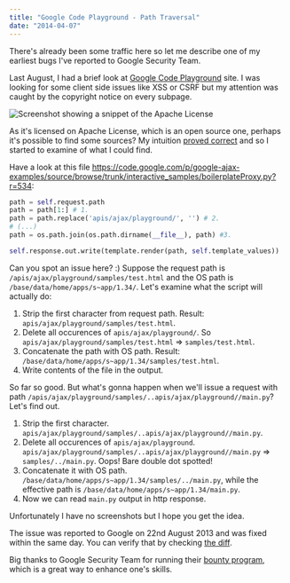 ```yaml
---
title: "Google Code Playground - Path Traversal"
date: "2014-04-07"
---
```


There's already been some traffic here so let me describe one of my earliest bugs I've reported to Google Security Team.

Last August, I had a brief look at [Google Code Playground](https://code.google.com/apis/ajax/playground/) site. I was looking for some client side issues like XSS or CSRF but my attention was caught by the copyright notice on every subpage.

![Screenshot showing a snippet of the Apache License](/screen1.png)

As it's licensed on Apache License, which is an open source one, perhaps it's possible to find some sources? My intuition [proved correct](https://code.google.com/p/google-ajax-examples/source/browse/trunk/interactive_samples/boilerplateProxy.py?r=534) and so I started to examine of what I could find.

Have a look at this file https://code.google.com/p/google-ajax-examples/source/browse/trunk/interactive_samples/boilerplateProxy.py?r=534:

```python
path = self.request.path
path = path[1:] # 1.
path = path.replace('apis/ajax/playground/', '') # 2.
# (...)
path = os.path.join(os.path.dirname(__file__), path) #3.

self.response.out.write(template.render(path, self.template_values))
```

Can you spot an issue here? :) Suppose the request path is `/apis/ajax/playground/samples/test.html` and the OS path is `/base/data/home/apps/s~app/1.34/`. Let's examine what the script will actually do:

1. Strip the first character from request path. Result: `apis/ajax/playground/samples/test.html`.
2. Delete all occurences of `apis/ajax/playground/`. So `apis/ajax/playground/samples/test.html` => `samples/test.html`.
3. Concatenate the path with OS path. Result: `/base/data/home/apps/s~app/1.34/samples/test.html`.
4. Write contents of the file in the output.

So far so good. But what's gonna happen when we'll issue a request with path `/apis/ajax/playground/samples/..apis/ajax/playground//main.py`? Let's find out.

1. Strip the first character. `apis/ajax/playground/samples/..apis/ajax/playground//main.py`.
2. Delete all occurences of `apis/ajax/playground`. `apis/ajax/playground/samples/..apis/ajax/playground//main.py` => `samples/../main.py`. Oops! Bare double dot spotted!
3. Concatenate it with OS path. `/base/data/home/apps/s~app/1.34/samples/../main.py`, while the effective path is `/base/data/home/apps/s~app/1.34/main.py`.
4. Now we can read `main.py` output in http response.

Unfortunately I have no screenshots but I hope you get the idea.

The issue was reported to Google on 22nd August 2013 and was fixed within the same day. You can verify that by checking [the diff](https://code.google.com/p/google-ajax-examples/source/diff?spec=svn572&r=572&format=side&path=/trunk/interactive_samples/boilerplateProxy.py&old_path=/trunk/interactive_samples/boilerplateProxy.py&old=534).

Big thanks to Google Security Team for running their [bounty program](http://www.google.pl/about/appsecurity/reward-program/), which is a great way to enhance one's skills.
